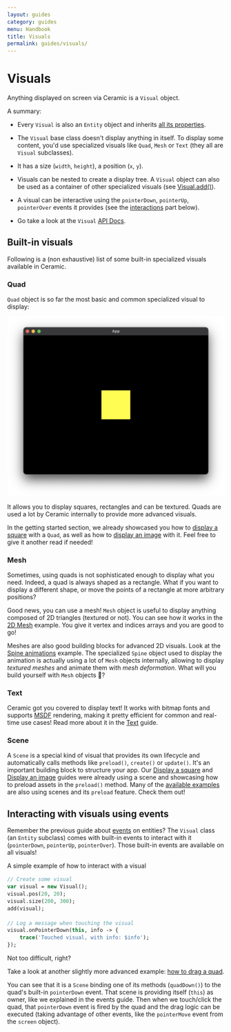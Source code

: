 ```yaml
---
layout: guides
category: guides
menu: Handbook
title: Visuals
permalink: guides/visuals/
---
```

# Visuals

Anything displayed on screen via Ceramic is a `Visual` object.

A summary:

* Every `Visual` is also an `Entity` object and inherits [all its properties](/guides/entities/#so-what-is-really-an-entity).

* The `Visual` base class doesn't display anything in itself. To display some content, you'd use specialized visuals like `Quad`, `Mesh` or `Text` (they all are `Visual` subclasses).

* It has a size (`width`, `height`), a position (`x`, `y`).

* Visuals can be nested to create a display tree. A `Visual` object can also be used as a container of other specialized visuals (see [Visual.add()](/api-docs/ceramic/Visual.html#add)).

* A visual can be interactive using the `pointerDown`, `pointerUp`, `pointerOver` events it provides (see the [interactions](#interacting-with-visuals-using-events) part below).

* Go take a look at the `Visual` [API Docs](/api-docs/ceramic/Visual.html).

## Built-in visuals

Following is a (non exhaustive) list of some built-in specialized visuals available in Ceramic.

### Quad

`Quad` object is so far the most basic and common specialized visual to display:

![Yellow square window](/static/img/yellow-square-window.png)

It allows you to display squares, rectangles and can be textured. Quads are used a lot by Ceramic internally to provide more advanced visuals.

<p class="extra-info">In the getting started section, we already showcased you how to <a href="/guides/display-a-square/">display a square</a> with a <code>Quad</code>, as well as how to <a href="/guides/display-an-image/">display an image</a> with it. Feel free to give it another read if needed!</p>

### Mesh

Sometimes, using quads is not sophisticated enough to display what you need. Indeed, a quad is always shaped as a rectangle. What if you want to display a different shape, or move the points of a rectangle at more arbitrary positions?

Good news, you can use a mesh! `Mesh` object is useful to display anything composed of 2D triangles (textured or not). You can see how it works in the [2D Mesh](/examples/mesh-2d/) example. You give it vertex and indices arrays and you are good to go!

Meshes are also good building blocks for advanced 2D visuals. Look at the [Spine animations](/examples/spine-raptor/) example. The specialized `Spine` object used to display the animation is actually using a lot of `Mesh` objects internally, allowing to display _textured meshes_ and animate them with _mesh deformation_. What will you build yourself with `Mesh` objects 🙂?

### Text

Ceramic got you covered to display text! It works with bitmap fonts and supports [MSDF](https://github.com/Chlumsky/msdfgen) rendering, making it pretty efficient for common and real-time use cases! Read more about it in the [Text](/guides/text/) guide.

### Scene

A `Scene` is a special kind of visual that provides its own lifecycle and automatically calls methods like `preload()`, `create()` or `update()`. It's an important building block to structure your app. Our [Display a square](/guides/display-a-square/) and [Display an image](/guides/display-an-image/) guides were already using a scene and showcasing how to preload assets in the `preload()` method. Many of the [available examples](/examples/) are also using scenes and its `preload` feature. Check them out!

## Interacting with visuals using events

Remember the previous guide about [events](/guides/events/) on entities? The `Visual` class (an `Entity` subclass) comes with built-in events to interact with it (`pointerDown`, `pointerUp`, `pointerOver`). Those built-in events are available on all visuals!

<div class="codename">A simple example of how to interact with a visual</div>

```haxe
// Create some visual
var visual = new Visual();
visual.pos(20, 20);
visual.size(200, 300);
add(visual);

// Log a message when touching the visual
visual.onPointerDown(this, info -> {
    trace('Touched visual, with info: $info');
});
```

Not too difficult, right?

Take a look at another slightly more advanced example: [how to drag a quad](/examples/quad-drag/).

You can see that it is a `Scene` binding one of its methods (`quadDown()`) to the quad's built-in `pointerDown` event. That scene is providing itself (`this`) as owner, like we explained in the events guide. Then when we touch/click the quad, that `pointerDown` event is fired by the quad and the drag logic can be executed (taking advantage of other events, like the `pointerMove` event from the `screen` object).
